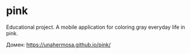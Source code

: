 # pink
Educational project. A mobile application for coloring gray everyday life in pink.

Домен: https://unahermosa.github.io/pink/
